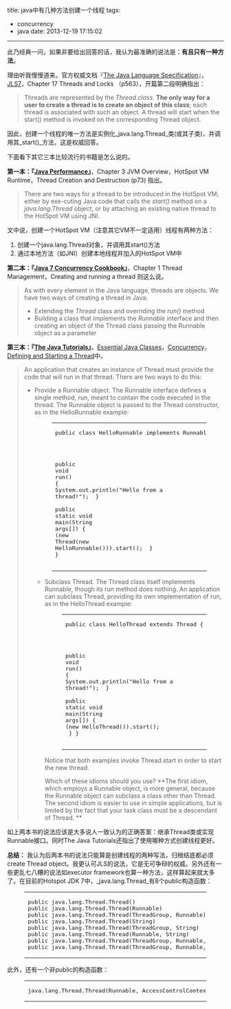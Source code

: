 title: java中有几种方法创建一个线程
tags:
  - concurrency
  - java
date: 2013-12-19 17:15:02
---

此乃经典一问，如果非要给出回答的话，我认为最准确的说法是：**有且只有一种方法**。

理由听我慢慢道来。官方权威文档『[The Java Language Specification](http://docs.oracle.com/javase/specs/)』，[JLS7](http://docs.oracle.com/javase/specs/jls/se7/jls7.pdf)，Chapter 17 Threads and Locks （p563），开篇第二段明确指出：

> Threads are represented by the _Thread.class_. **The only way for a user to create a thread is to create an object of this class**; each thread is associated with such an object. A thread will start when the start() method is invoked on the corresponding Thread object.
<a id="more"></a>

因此，创建一个线程的唯一方法是实例化_java.lang.Thread_类(或其子类)，并调用其_start()_方法，这是权威回答。

下面看下其它三本比较流行的书籍是怎么说的。

**第一本：『[Java Performance](http://book.douban.com/subject/5980062/)』**，Chapter 3 JVM Overview，HotSpot VM Runtime，Thread Creation and Destruction (p73) 指出。

> There are two ways for a thread to be introduced in the HotSpot VM; either by exe-cuting Java code that calls the _start()_ method on a _java.lang.Thread_ object, or by attaching an existing native thread to the HotSpot VM using JNI.

文中说，创建一个HotSpot VM（注意其它VM不一定适用）线程有两种方法：

1.  创建一个java.lang.Thread对象，并调用其start()方法
2.  通过本地方法（如JNI）创建本地线程并加入的HotSpot VM中

**第二本：『[Java 7 Concurrency Cookbook](http://book.douban.com/subject/20142617/)』**，Chapter 1 Thread Management，Creating and running a thread 则这么说。

> As with every element in the Java language, threads are objects. We have two ways of creating a thread in Java:
> 
> *   Extending the _Thread_ class and overriding the _run()_ method
> *   Building a class that implements the _Runnable_ interface and then creating an object of the Thread class passing the Runnable object as a parameter

**第三本：『[The Java Tutorials](http://docs.oracle.com/javase/tutorial/)』**，[Essential Java Classes](http://docs.oracle.com/javase/tutorial/essential/index.html)，[Concurrency](http://docs.oracle.com/javase/tutorial/essential/concurrency/index.html)，[Defining and Starting a Thread](http://docs.oracle.com/javase/tutorial/essential/concurrency/runthread.html)中。

> An application that creates an instance of Thread must provide the code that will run in that thread. There are two ways to do this:
> 
> *   Provide a Runnable object. The Runnable interface defines a single method, run, meant to contain the code executed in the thread. The Runnable object is passed to the Thread constructor, as in the HelloRunnable example:
> 
>       <figure class="highlight java"><table><tr><td class="code"><pre><span class="line"><span class="keyword">public</span> <span class="class"><span class="keyword">class</span> <span class="title">HelloRunnable</span> <span class="keyword">implements</span> <span class="title">Runnable</span> </span>&#123;</span>
> <span class="line">    <span class="function"><span class="keyword">public</span> <span class="keyword">void</span> <span class="title">run</span><span class="params">()</span> </span>&#123;</span>
> <span class="line">        System.out.println(<span class="string">"Hello from a thread!"</span>);</span>
> <span class="line">    &#125;</span>
> <span class="line">    <span class="function"><span class="keyword">public</span> <span class="keyword">static</span> <span class="keyword">void</span> <span class="title">main</span><span class="params">(String args[])</span> </span>&#123;</span>
> <span class="line">        (<span class="keyword">new</span> Thread(<span class="keyword">new</span> HelloRunnable())).start();</span>
> <span class="line">    &#125;</span>
> <span class="line">&#125;</span>
> </pre></td></tr></table></figure>
> 
> *   Subclass Thread. The Thread class itself implements Runnable, though its run method does nothing. An application can subclass Thread, providing its own implementation of run, as in the HelloThread example:
> 
>       <figure class="highlight java"><table><tr><td class="code"><pre><span class="line"><span class="keyword">public</span> <span class="class"><span class="keyword">class</span> <span class="title">HelloThread</span> <span class="keyword">extends</span> <span class="title">Thread</span> </span>&#123;</span>
> <span class="line">    <span class="function"><span class="keyword">public</span> <span class="keyword">void</span> <span class="title">run</span><span class="params">()</span> </span>&#123;</span>
> <span class="line">        System.out.println(<span class="string">"Hello from a thread!"</span>);</span>
> <span class="line">    &#125;</span>
> <span class="line">    <span class="function"><span class="keyword">public</span> <span class="keyword">static</span> <span class="keyword">void</span> <span class="title">main</span><span class="params">(String args[])</span> </span>&#123;</span>
> <span class="line">        (<span class="keyword">new</span> HelloThread()).start();</span>
> <span class="line">    &#125;</span>
> <span class="line">&#125;</span>
> </pre></td></tr></table></figure>
> 
> Notice that both examples invoke Thread.start in order to start the new thread.
> 
> Which of these idioms should you use? **The first idiom, which employs a Runnable object, is more general, because the Runnable object can subclass a class other than Thread. The second idiom is easier to use in simple applications, but is limited by the fact that your task class must be a descendant of Thread. **

如上两本书的说法应该是大多说人一致认为的正确答案：继承Thread类或实现Runnable接口。同时The Java Tutorials还指出了使用哪种方式创建线程更好。

**总结：**
我认为后两本书的说法只能算是创建线程的两种写法，归根结底都必须create Thread object。我更认可JLS的说法，它是无可争辩的权威。另外还有一些更乱七八糟的说法如executor framework也算一种方法，这样算起来就太多了。在目前的Hotspot JDK 7中，_java.lang.Thread_有8个public构造函数：

<figure class="highlight java"><table><tr><td class="code"><pre><span class="line"><span class="keyword">public</span> java.lang.Thread.Thread()</span>
<span class="line"><span class="keyword">public</span> java.lang.Thread.Thread(Runnable)</span>
<span class="line"><span class="keyword">public</span> java.lang.Thread.Thread(ThreadGroup, Runnable)</span>
<span class="line"><span class="keyword">public</span> java.lang.Thread.Thread(String)</span>
<span class="line"><span class="keyword">public</span> java.lang.Thread.Thread(ThreadGroup, String)</span>
<span class="line"><span class="keyword">public</span> java.lang.Thread.Thread(Runnable, String)</span>
<span class="line"><span class="keyword">public</span> java.lang.Thread.Thread(ThreadGroup, Runnable, String)</span>
<span class="line"><span class="keyword">public</span> java.lang.Thread.Thread(ThreadGroup, Runnable, String, <span class="keyword">long</span>)</span>
</pre></td></tr></table></figure>

此外，还有一个非public的构造函数：

<figure class="highlight java"><table><tr><td class="code"><pre><span class="line">java.lang.Thread.Thread(Runnable, AccessControlContext)</span>
</pre></td></tr></table></figure>
<!--
bruce.u.qiniudn.com/2013/12/17/thread.jpg
-->